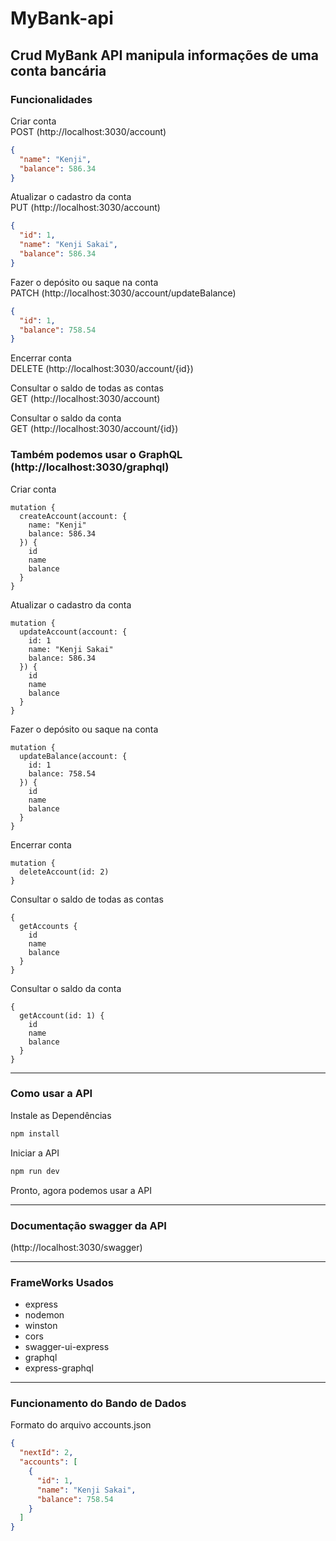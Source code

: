 # MyBank-api

## Crud MyBank API manipula informações de uma conta bancária

### Funcionalidades

Criar conta<br>
POST (http://localhost:3030/account)

```json
{
  "name": "Kenji",
  "balance": 586.34
}
```

Atualizar o cadastro da conta<br>
PUT (http://localhost:3030/account)

```json
{
  "id": 1,
  "name": "Kenji Sakai",
  "balance": 586.34
}
```

Fazer o depósito ou saque na conta<br>
PATCH (http://localhost:3030/account/updateBalance)

```json
{
  "id": 1,
  "balance": 758.54
}
```

Encerrar conta<br>
DELETE (http://localhost:3030/account/{id})

Consultar o saldo de todas as contas<br>
GET (http://localhost:3030/account)

Consultar o saldo da conta<br>
GET (http://localhost:3030/account/{id})

### Também podemos usar o GraphQL (http://localhost:3030/graphql)

Criar conta

```graphiql
mutation {
  createAccount(account: {
    name: "Kenji"
    balance: 586.34
  }) {
    id
    name
    balance
  }
}
```

Atualizar o cadastro da conta<br>

```graphiql
mutation {
  updateAccount(account: {
    id: 1
    name: "Kenji Sakai"
    balance: 586.34
  }) {
    id
    name
    balance
  }
}
```

Fazer o depósito ou saque na conta

```graphiql
mutation {
  updateBalance(account: {
    id: 1
    balance: 758.54
  }) {
    id
    name
    balance
  }
}
```

Encerrar conta

```graphiql
mutation {
  deleteAccount(id: 2)
}
```

Consultar o saldo de todas as contas

```graphiql
{
  getAccounts {
    id
    name
    balance
  }
}
```

Consultar o saldo da conta

```graphiql
{
  getAccount(id: 1) {
    id
    name
    balance
  }
}
```

---

### Como usar a API

Instale as Dependências

```bash
npm install
```

Iniciar a API

```bash
npm run dev
```

Pronto, agora podemos usar a API

---

### Documentação swagger da API

(http://localhost:3030/swagger)

---

### FrameWorks Usados

- express
- nodemon
- winston
- cors
- swagger-ui-express
- graphql
- express-graphql

---

### Funcionamento do Bando de Dados

Formato do arquivo accounts.json

```json
{
  "nextId": 2,
  "accounts": [
    {
      "id": 1,
      "name": "Kenji Sakai",
      "balance": 758.54
    }
  ]
}
```
